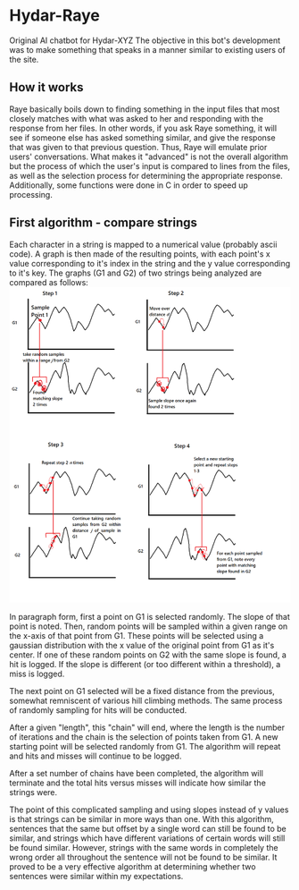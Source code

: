 # Hydar-Raye
Original AI chatbot for Hydar-XYZ
The objective in this bot's development was to make something that speaks in a manner similar to existing users of the site.

## How it works
Raye basically boils down to finding something in the input files that most closely matches with what was asked to her and responding with the response from her files.
In other words, if you ask Raye something, it will see if someone else has asked something similar, and give the response that was given to that previous question. Thus, Raye will emulate prior users' conversations.
What makes it "advanced" is not the overall algorithm but the process of which the user's input is compared to lines from the files, as well as the selection process for determining the appropriate response. 
Additionally, some functions were done in C in order to speed up processing.


## First algorithm - compare strings
Each character in a string is mapped to a numerical value (probably ascii code). A graph is then made of the resulting points, with each point's x value corresponding to it's index in the string and the y value corresponding to it's key.
The graphs (G1 and G2) of two strings being analyzed are compared as follows:
![](images/compare-strings-algorithm.png)

In paragraph form, first a point on G1 is selected randomly. The slope of that point is noted. Then, random points will be sampled within a given range on the x-axis of that point from G1. These points will be selected using a gaussian distribution with the x value of the original point from G1 as it's center. If one of these random points on G2 with the same slope is found, a hit is logged. If the slope is different (or too different within a threshold), a miss is logged.

The next point on G1 selected will be a fixed distance from the previous, somewhat remniscent of various hill climbing methods. The same process of randomly sampling for hits will be conducted.

After a given "length", this "chain" will end, where the length is the number of iterations and the chain is the selection of points taken from G1. A new starting point will be selected randomly from G1. The algorithm will repeat and hits and misses will continue to be logged.

After a set number of chains have been completed, the algorithm will terminate and the total hits versus misses will indicate how similar the strings were.

The point of this complicated sampling and using slopes instead of y values is that strings can be similar in more ways than one. With this algorithm, sentences that the same but offset by a single word can still be found to be similar, and strings which have different variations of certain words will still be found similar. However, strings with the same words in completely the wrong order all throughout the sentence will not be found to be similar. It proved to be a very effective algorithm at determining whether two sentences were similar within my expectations.
